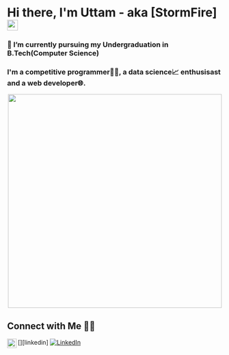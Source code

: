 # Hi there, I'm Uttam - aka [StormFire] <img src="https://media.giphy.com/media/hvRJCLFzcasrR4ia7z/giphy.gif" width="25px">

### 🔭 I’m currently pursuing my Undergraduation in B.Tech(Computer Science)
### I'm a competitive programmer👨‍💻, a data science📈 enthusisast and a web developer🌐.

<p align="center">
    <img src="https://media.giphy.com/media/WOb8EeFziTQNE02WXs/giphy.gif"  width="500px"/>
</p>

## Connect with Me 🤝🏻

[<img align="left" alt="stormfireuttam | LinkedIn" width="22px" src="https://cdn.jsdelivr.net/npm/simple-icons@v3/icons/linkedin.svg" />][linkedin]
[![LinkedIn](https://raw.githubusercontent.com/praveenscience/praveenscience/master/soc/li.svg)](https://www.linkedin.com/in/uttam-mittal-33a997199/)
<!--
**stormfireuttam/stormfireuttam** is a ✨ _special_ ✨ repository because its `README.md` (this file) appears on your GitHub profile.
[![GitHub](https://github.com/stormfireuttam)

Here are some ideas to get you started:

- 🔭 I’m currently working on ...
- 🌱 I’m currently learning ...
- 👯 I’m looking to collaborate on ...
- 🤔 I’m looking for help with ...
- 💬 Ask me about ...
- 📫 How to reach me: ...
- 😄 Pronouns: ...
- ⚡ Fun fact: ...
-->
